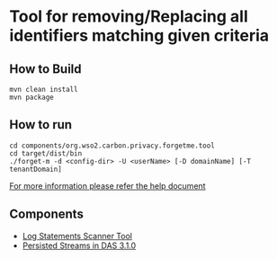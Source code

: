 # Tool for removing/Replacing all identifiers matching given criteria

## How to Build

```
mvn clean install
mvn package
```

## How to run
```
cd components/org.wso2.carbon.privacy.forgetme.tool
cd target/dist/bin
./forget-m -d <config-dir> -U <userName> [-D domainName] [-T tenantDomain]
```

[For more information please refer the help document](components/org.wso2.carbon.privacy.forgetme.tool/src/main/resources/help.md)

## Components
- [Log Statements Scanner Tool](components/org.wso2.carbon.privacy.forgetme.log-statements-scanner)
- [Persisted Streams in DAS 3.1.0](components/org.wso2.carbon.privacy.forgetme.analytics.streams)

